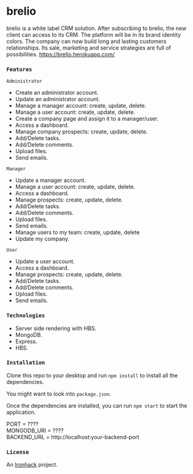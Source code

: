 # brelio

brelio is a white label CRM solution.
After subscribing to brelio, the new client can access to its CRM.
The platform will be in its brand identity colors.
The company can now build long and lasting customers relationships.
Its sale, marketing and service strategies are full of possibilities.
https://brelio.herokuapp.com/

### `Features`

`Administrator`<br />

- Create an administrator account.<br />
- Update an administrator account.<br />
- Manage a manager account: create, update, delete.<br />
- Manage a user account: create, update, delete.<br />
- Create a company page and assign it to a manager/user.<br />
- Access a dashboard.<br />
- Manage company prospects: create, update, delete.<br />
- Add/Delete tasks.<br />
- Add/Delete comments.<br />
- Upload files.<br />
- Send emails.<br />

`Manager`<br />

- Update a manager account.<br />
- Manage a user account: create, update, delete.<br />
- Access a dashboard.<br />
- Manage prospects: create, update, delete.<br />
- Add/Delete tasks.<br />
- Add/Delete comments.<br />
- Upload files.<br />
- Send emails.<br />
- Manage users to my team: create, update, delete<br />
- Update my company.<br />

`User`<br />

- Update a user account.<br />
- Access a dashboard.<br />
- Manage prospects: create, update, delete.<br />
- Add/Delete tasks.<br />
- Add/Delete comments.<br />
- Upload files.<br />
- Send emails.<br />

### `Technologies`

- Server side rendering with HBS.<br />
- MongoDB.<br />
- Express.<br />
- HBS.<br />

### `Installation`

Clone this repo to your desktop and run `npm install` to install all the dependencies.<br />

You might want to look into `package.json`.<br />

Once the dependencies are installed, you can run `npm start` to start the application.<br />

PORT = ????<br />
MONGODB_URI = ????<br />
BACKEND_URL = http://localhost:your-backend-port<br />

### `License`

An [Ironhack](https://www.ironhack.com/fr) project.<br />
